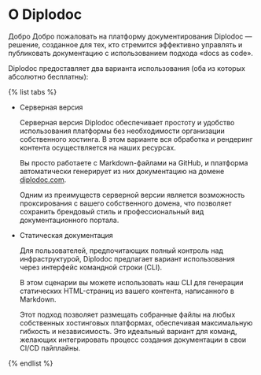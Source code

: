 # О Diplodoc

Добро Добро пожаловать на платформу документирования Diplodoc — решение, созданное для тех, кто стремится эффективно управлять и публиковать документацию с использованием подхода «docs as code».

Diplodoc предоставляет два варианта использования (оба из которых абсолютно бесплатны):

{% list tabs %}

- Серверная версия

  Серверная версия Diplodoc обеспечивает простоту и удобство использования платформы без необходимости организации собственного хостинга. В этом варианте вся обработка и рендеринг контента осуществляется на наших ресурсах.

  Вы просто работаете с Markdown-файлами на GitHub, и платформа автоматически генерирует из них документацию на домене [diplodoc.com](https://diplodoc.com/).

  Одним из преимуществ серверной версии является возможность проксирования с вашего собственного домена, что позволяет сохранить брендовый стиль и профессиональный вид документационного портала.

- Cтатическая документация

  Для пользователей, предпочитающих полный контроль над инфраструктурой, Diplodoc предлагает вариант использования через интерфейс командной строки (CLI).

  В этом сценарии вы можете использовать наш CLI для генерации статических HTML-страниц из вашего контента, написанного в Markdown.

  Этот подход позволяет размещать собранные файлы на любых собственных хостинговых платформах, обеспечивая максимальную гибкость и независимость. Это идеальный вариант для команд, желающих интегрировать процесс создания документации в свои CI/CD пайплайны.

{% endlist %}

